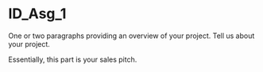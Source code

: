# ID_Asg_1

One or two paragraphs providing an overview of your project. Tell us about your project.

Essentially, this part is your sales pitch.
